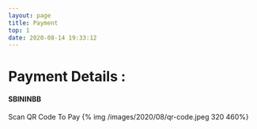 ```yaml
---
layout: page
title: Payment
top: 1
date: 2020-08-14 19:33:12
---
```

# Payment Details :

#### SBININBB

Scan QR Code To Pay
{% img /images/2020/08/qr-code.jpeg 320 460%}